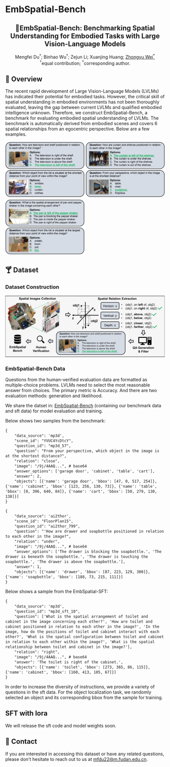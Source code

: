 # EmbSpatial-Bench
<div align="center">

<h2>🎇EmbSpatial-Bench: Benchmarking Spatial Understanding for Embodied Tasks with Large Vision-Language Models
</h2>

<div>
    Mengfei Du<sup>†</sup>;
    Binhao Wu<sup>†</sup></a>;
    Zejun Li;
    Xuanjing Huang;
    <a href='http://www.sdspeople.fudan.edu.cn/zywei/' target='_blank'>Zhongyu Wei<sup>*</sup></a>
</div>
<sup>†</sup>equal contribution; <sup>*</sup>corresponding author.


<br>

</div>


## 🍹 Overview
The recent rapid development of Large Vision-Language Models (LVLMs) has indicated their potential for embodied tasks. However, the critical skill of spatial understanding in embodied environments has not been thoroughly evaluated, leaving the gap between current LVLMs and qualified embodied intelligence unknown. Therefore, we construct EmbSpatial-Bench, a benchmark for evaluating embodied spatial understanding of LVLMs. The benchmark is automatically derived from embodied scenes and covers 6 spatial relationships from an egocentric perspective. Below are a few examples.

<img src="assets/example.png" style="width:250px" /> <img src="assets/example2.png" style="width:250px" /> <img src="assets/example3.png" style="width:250px" />




## 🍸 Dataset

### Dataset Construction
![](assets/method_overview.png)


### EmbSpatial-Bench Data
Questions from the human-verified evaluation data are formatted as multiple-choice problems. LVLMs need to select the most reasonable answer from choices. The primary metric is Accuracy. And there are two evaluation methods: generation and likelihood.
 
We share the datset in: [EmbSpatial-Bench](https://huggingface.co/datasets/Phineas476/EmbSpatial-Bench) (containing our benchmark data and sft data) for model evaluation and training.

Below shows two samples from the benchmark:
```
{
    "data_source": 'mp3d',
    "scene_id": "YVUC4YcDtcY",
    "question_id": "mp3d_57",
    "question": "From your perspective, which object in the image is at the shortest distance?",
    "relation": "close",
    "image": "/9j/4AAQ...", # base64 
    "answer_options": ['garage door', 'cabinet', 'table', 'cart'],
    "answer": 2,
    "objects": [{'name': 'garage door', 'bbox': [47, 0, 517, 254]}, {'name': 'cabinet', 'bbox': [123, 256, 130, 73]}, {'name': 'table', 'bbox': [0, 396, 640, 84]}, {'name': 'cart', 'bbox': [50, 279, 130, 138]}]
}
```

```
{
    "data_source": 'ai2thor',
    "scene_id": "FloorPlan15",
    "question_id": "ai2thor_799",
    "question": "'How are drawer and soapbottle positioned in relation to each other in the image?",
    "relation": "under",
    "image": "/9j/4AAQ...", # base64 
    "answer_options": ['The drawer is blocking the soapbottle.', 'The drawer is beneath the soapbottle.', 'The drawer is touching the soapbottle.', 'The drawer is above the soapbottle.'],
    "answer": 1,
    "objects": [{'name': 'drawer', 'bbox': [87, 223, 129, 300]}, {'name': 'soapbottle', 'bbox': [188, 73, 215, 111]}]
}
```

Below shows a sample from the EmbSpatial-SFT:

```
{
    "data_source": 'mp3d',
    "question_id": "mp3d_sft_10",
    "question": ['What is the spatial arrangement of toilet and cabinet in the image concerning each other?', 'How are toilet and cabinet positioned in relation to each other in the image?', 'In the image, how do the positions of toilet and cabinet interact with each other?', 'What is the spatial configuration between toilet and cabinet in relation to each other within the image?', 'What is the spatial relationship between toilet and cabinet in the image?'],
    "relation": "right",
    "image": "/9j/4AAQ...", # base64 
    "answer": 'The toilet is right of the cabinet.',
    "objects": [{'name': 'toilet', 'bbox': [273, 365, 86, 115]}, {'name': 'cabinet', 'bbox': [160, 413, 105, 67]}]
}
```
In order to increase the diversity of instructions, we provide a variety of questions in the sft data. For the object localization task, we randomly selected an object and its corresponding bbox from the sample for training.


## SFT with lora
We will release the sft code and model weights soon.

## 🍻 Contact

If you are interested in accessing this dataset or have any related questions, please don't hesitate to reach out to us at mfdu22@m.fudan.edu.cn.

